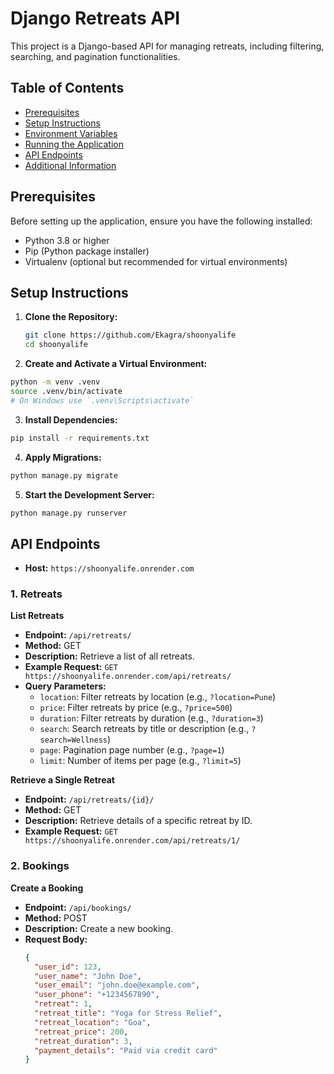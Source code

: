 # Django Retreats API

This project is a Django-based API for managing retreats, including filtering, searching, and pagination functionalities.

## Table of Contents

- [Prerequisites](#prerequisites)
- [Setup Instructions](#setup-instructions)
- [Environment Variables](#environment-variables)
- [Running the Application](#running-the-application)
- [API Endpoints](#api-endpoints)
- [Additional Information](#additional-information)

## Prerequisites

Before setting up the application, ensure you have the following installed:

- Python 3.8 or higher
- Pip (Python package installer)
- Virtualenv (optional but recommended for virtual environments)

## Setup Instructions

1. **Clone the Repository:**

   ```sh
   git clone https://github.com/Ekagra/shoonyalife
   cd shoonyalife
   ```

2. **Create and Activate a Virtual Environment:**

  ```sh
  python -m venv .venv
  source .venv/bin/activate  
  # On Windows use `.venv\Scripts\activate`
  ```

3. **Install Dependencies:**

```sh
pip install -r requirements.txt
```

4. **Apply Migrations:**

```sh
python manage.py migrate
```

5. **Start the Development Server:**
```sh
python manage.py runserver
```
## API Endpoints
- **Host:** `https://shoonyalife.onrender.com`

### 1. Retreats

**List Retreats**
- **Endpoint:** `/api/retreats/`
- **Method:** GET
- **Description:** Retrieve a list of all retreats.
- **Example Request:** `GET https://shoonyalife.onrender.com/api/retreats/`
- **Query Parameters:**
  - `location`: Filter retreats by location (e.g., `?location=Pune`)
  - `price`: Filter retreats by price (e.g., `?price=500`)
  - `duration`: Filter retreats by duration (e.g., `?duration=3`)
  - `search`: Search retreats by title or description (e.g., `?search=Wellness`)
  - `page`: Pagination page number (e.g., `?page=1`)
  - `limit`: Number of items per page (e.g., `?limit=5`)

**Retrieve a Single Retreat**

- **Endpoint:** `/api/retreats/{id}/`
- **Method:** GET
- **Description:** Retrieve details of a specific retreat by ID.
- **Example Request:** `GET https://shoonyalife.onrender.com/api/retreats/1/`

### 2. Bookings

**Create a Booking**

- **Endpoint:** `/api/bookings/`
- **Method:** POST
- **Description:** Create a new booking.
- **Request Body:**
  ```json
  {
    "user_id": 123,
    "user_name": "John Doe",
    "user_email": "john.doe@example.com",
    "user_phone": "+1234567890",
    "retreat": 1,
    "retreat_title": "Yoga for Stress Relief",
    "retreat_location": "Goa",
    "retreat_price": 200,
    "retreat_duration": 3,
    "payment_details": "Paid via credit card"
  }
